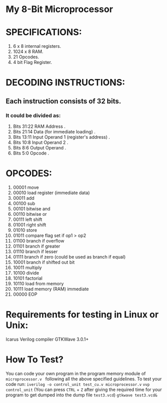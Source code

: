 # My 8-Bit Microprocessor

# SPECIFICATIONS:
1) 6 x 8 internal registers.
2) 1024 x 8 RAM.
3) 21 Opcodes.
4) 4 bit Flag Register.

# DECODING INSTRUCTIONS:
## Each instruction consists of 32 bits.

### It could be divided as:

1) Bits 31:22 RAM Address .
2) Bits 21:14 Data (for immediate loading) .
3) Bits 13:11 Input Operand 1 (register's address) .
4) Bits 10:8 Input Operand 2 . 
5) Bits 8:6 Output Operand .
6) Bits 5:0 Opcode .

# OPCODES:
1)  00001 move
2)  00010 load register (immediate data)
3)  00011 add
4)  00100 sub
5)  00101 bitwise and
6)  00110 bitwise or
7)  00111 left shift
8)  01001 right shift
9)  01010 store
10) 01011 compare flag set if op1 > op2
11) 01100 branch if overflow
12) 01101 branch if greater
13) 01110 branch if lesser
14) 01111 branch if zero (could be used as branch if equal)
15) 10001 branch if shifted out bit 
16) 10011 multiply
17) 10100 divide
18) 10101 factorial
19) 10110 load from memory
20) 10111 load memory (RAM) immediate
21) 00000 EOP                                       

# Requirements for testing in Linux or Unix:
Icarus Verilog compiler
GTKWave 3.0.1+

# How To Test?
You can code your own program in the program memory module of `microprocessor.v ` following all the above specified guidelines.
To test your code run:
`iverilog -o control_unit test_cu.v microprocessor.v`
`vvp control_unit` (You can press `CTRL` + `Z` after giving the required time for your program to get dumped into the dump file `test3.vcd`)
`gtkwave test3.vcd&`
